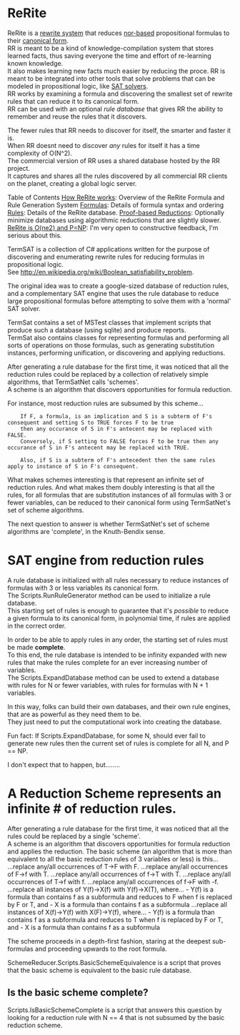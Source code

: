 # ReRite

ReRite is a [rewrite system](https://en.wikipedia.org/wiki/Rewriting) that reduces [nor-based](https://en.wikipedia.org/wiki/NOR_logic) propositional formulas to their [canonical form](https://en.wikipedia.org/wiki/Canonical_form).  
RR is meant to be a kind of knowledge-compilation system that stores learned facts, thus saving everyone the time and effort of re-learning known knowledge.  
It also makes learning new facts much easier by reducing the proce. 
RR is meant to be integrated into other tools that solve problems that can be modeled in propositional logic, 
like [SAT solvers](https://en.wikipedia.org/wiki/SAT_solver).  
RR works by examining a formula and discovering the smallest set of rewrite rules that can reduce it to its canonical form.  
RR can be used with an optional *rule database* that gives RR the ability to remember and reuse the rules that it discovers.  

The fewer rules that RR needs to discover for itself, the smarter and faster it is.  
When RR doesnt need to discover *any* rules for itself it has a time complexity of O(N^2).  
The commercial version of RR uses a shared database hosted by the RR project.  
It captures and shares all the rules discovered by all commercial RR clients on the planet, 
creating a global logic server.  

Table of Contents
[How ReRite works](how-rulesat-works.md): Overview of the ReRite Formula and Rule Generation System
[Formulas](formulas.md): Details of formula syntax and ordering
[Rules](rules.md): Details of the ReRite database.
[Proof-based Reductions](wildcard-analysis.md): Optionally minimize databases using algorithmic reductions that are slightly slower.  
[ReRite is O(ne2) and P=NP](complexity.md): I'm very open to constructive feedback, I'm serious about this.





TermSAT is a collection of C# applications written for the purpose of discovering and enumerating 
rewrite rules for reducing formulas in propositional logic.  
See http://en.wikipedia.org/wiki/Boolean_satisfiability_problem.  

The original idea was to create a google-sized database of reduction rules, and a complementary SAT engine that 
uses the rule database to reduce large propositional formulas before attempting to solve them with a 'normal' SAT solver.  

TermSat contains a set of MSTest classes that implement scripts that produce such a database (using sqlite) and produce reports.  
TermSat also contains classes for representing formulas and performing all sorts of operations on those formulas, 
such as generating substitution instances, performing unification, or discovering and applying reductions.  

After generating a rule database for the first time, it was noticed that all the reduction rules could be replaced 
by a collection of relatively simple algorithms, that TermSatNet calls 'schemes'.  
A scheme is an algorithm that discovers opportunities for formula reduction.  

For instance, most reduction rules are subsumed by this scheme...
```
	If F, a formula, is an implication and S is a subterm of F's consequent and setting S to TRUE forces F to be true 
	then any occurance of S in F's antecent may be replaced with FALSE.
	Conversely, if S setting to FALSE forces F to be true then any occurance of S in F's antecent may be replaced with TRUE.

	Also, if S is a subterm of F's antecedent then the same rules apply to instance of S in F's consequent.
```


What makes schemes interesting is that represent an infinite set of reduction rules.
And what makes them doubly interesting is that all the rules, for all formulas that are substitution instances of 
all formulas with 3 or fewer variables, can be reduced to their canonical form using TermSatNet's set of scheme algorithms.  

The next question to answer is whether TermSatNet's set of scheme algorithms are 'complete', in the Knuth-Bendix sense.


# SAT engine from reduction rules

A rule database is initialized with all rules necessary 
to reduce instances of formulas with 3 or less variables its canonical form.  
The Scripts.RunRuleGenerator method can be used to initialize a rule database.  
This starting set of rules is enough to guarantee that it's *possible* to reduce 
a given formula to its canonical form, in polynomial time, if rules are applied in the correct order.  

In order to be able to apply rules in any order, the starting set of rules must be made **complete**.  
To this end, the rule database is intended to be infinity expanded with new rules that make the rules 
complete for an ever increasing number of variables.  
The Scripts.ExpandDatabase method can be used to extend a database with rules for N or fewer variables, 
with rules for formulas with N + 1 variables.  

In this way, folks can build their own databases, and their own rule engines, 
that are as powerful as they need them to be.  
They just need to put the computational work into creating the database.  

Fun fact: If Scripts.ExpandDatabase, for some N, should ever fail to generate new rules
then the current set of rules is complete for all N, and P == NP.

I don't expect that to happen, but........

# A **Reduction Scheme** represents an infinite # of reduction rules.

After generating a rule database for the first time, it was noticed that all the rules could be 
replaced by a single 'scheme'.  
A scheme is an algorithm that discovers opportunities for formula reduction and applies the reduction.
The basic scheme (an algorithm that is more than equivalent to all the basic reduction rules of 3 variables or less) is this...
...replace any/all occurrences of T->F with F.
...replace any/all occurrences of F->f with T.
...replace any/all occurrences of f->T with T.
...replace any/all occurrences of T->f with f.
...replace any/all occurrences of f->F with -f.
...replace all instances of Y(f)->X(f) with Y(f)->X(T), where...
	- Y(f) is a formula than contains f as a subformula and reduces to F when f is replaced by F or T, and 
	- X is a formula than contains f as a subformula
...replace all instances of X(f)->Y(f) with X(F)->Y(f), where...
	- Y(f) is a formula than contains f as a subformula and reduces to T when f is replaced by F or T, and 
	- X is a formula than contains f as a subformula

The scheme proceeds in a depth-first fashion, staring at the deepest sub-formulas and proceeding upwards 
to the root formula.

SchemeReducer.Scripts.BasicSchemeEquivalence is a script that proves that the basic scheme is equivalent to the basic rule database.  

## Is the basic scheme complete?
Scripts.IsBasicSchemeComplete is a script that answers this question by looking for a reduction rule 
with N == 4 that is not subsumed by the basic reduction scheme.







